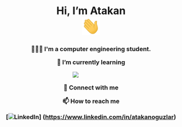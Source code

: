 <h1 align="center">

  Hi, I’m Atakan <img style="width:50px; height:auto; -webkit-user-select:none; display:block; margin:auto; padding:env(safe-area-inset-top) env(safe-area-inset-right) env(safe-area-inset-bottom) env(safe-area-inset-left);" src="https://raw.githubusercontent.com/Potapy4/Potapy4/master/wave.gif">
  
</h1>


<h3 align="center">
  
  👨🏻‍💻 I'm a computer engineering student.
  
  🌱 I’m currently learning
  
  
  
<p align="center">


<img style="width:100px; height:auto; -webkit-user-select:none; display:block; margin:auto; padding:env(safe-area-inset-top) env(safe-area-inset-right)       env(safe-area-inset-bottom) env(safe-area-inset-left);" src="https://camo.githubusercontent.com/cda2bff49eb0cd388393e08dd91cc3cf461f095e387d3fdcb8648ab0418010aa/68747470733a2f2f692e67697068792e636f6d2f6d656469612f654e41736a4f353574506267616f72376d612f323030772e77656270">
  
</p>

  
  🤝 Connect with me
  
  📫 How to reach me
  
  [![LinkedIn](https://img.shields.io/badge/linkedin-%230077B5.svg?style=for-the-badge&logo=linkedin&logoColor=red)]
  (https://www.linkedin.com/in/atakanoguzlar)
  
  
</h3>




<!---

- 👨🏻‍💻 I'm a computer engineering student.
- 🌱 I’m currently learning React Native.
- 👀 I’m interested in ...

- 🌱 I’m currently learning ...
- 💞️ I’m looking to collaborate on ...
- 📫 How to reach me ...

--->

